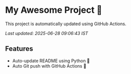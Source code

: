 # My Awesome Project 🚀

This project is automatically updated using GitHub Actions.

_Last updated: 2025-06-28 09:06:43 IST_

## Features
- Auto-update README using Python 🐍
- Auto Git push with GitHub Actions 🤖
